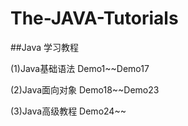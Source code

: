 # The-JAVA-Tutorials

##Java 学习教程

(1)Java基础语法 Demo1~~Demo17

(2)Java面向对象 Demo18~~Demo23

(3)Java高级教程 Demo24~~
